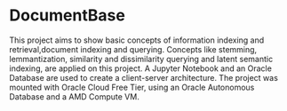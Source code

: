 # DocumentBase

This project aims to show basic concepts of information indexing and retrieval,document indexing and querying. Concepts like stemming, lemmantization, similarity and dissimilarity querying and latent semantic indexing, are applied on this project.
A Jupyter Notebook and an Oracle Database are used to create a client-server architecture. 
The project was mounted with Oracle Cloud Free Tier, using an Oracle Autonomous Database and a AMD Compute VM.
